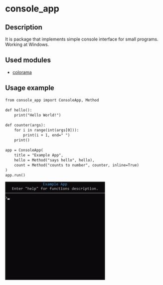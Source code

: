 # console_app
## Description
It is package that implements simple console interface for small programs.
Working at Windows.
## Used modules
- [colorama](https://github.com/tartley/colorama)
## Usage example
```
from console_app import ConsoleApp, Method

def hello():
    print("Hello World!")

def counter(args):
    for i in range(int(args[0])):
        print(i + 1, end=" ")
    print()

app = ConsoleApp(
    title = "Example App",
    hello = Method("says hello", hello),
    count = Method("counts to number", counter, inline=True)
)
app.run()
```
![](example.gif)
